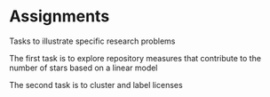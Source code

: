 # Assignments
Tasks to illustrate specific research problems

The first task is to explore repository measures that contribute to the  number of stars based on a linear model 

The second task is to cluster and label licenses